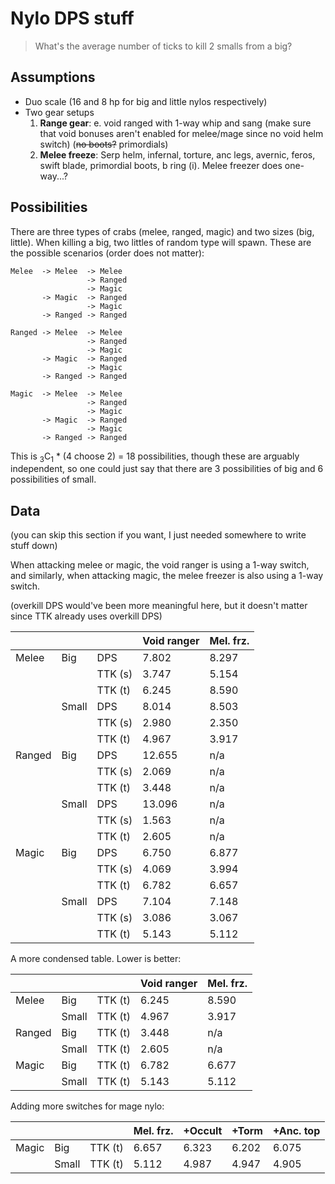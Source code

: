 # Nylo DPS stuff

> What's the average number of ticks to kill 2 smalls from a big?

## Assumptions

- Duo scale (16 and 8 hp for big and little nylos respectively)
- Two gear setups
  1. **Range gear**: e. void ranged with 1-way whip and sang (make sure that
     void bonuses aren't enabled for melee/mage since no void helm switch) (~~no
     boots?~~ primordials)
  2. **Melee freeze**: Serp helm, infernal, torture, anc legs, avernic, feros,
     swift blade, primordial boots, b ring (i). Melee freezer does one-way...?
     
     
## Possibilities

There are three types of crabs (melee, ranged, magic) and two sizes (big,
little). When killing a big, two littles of random type will spawn. These are
the possible scenarios (order does not matter):

```
Melee  -> Melee  -> Melee
                 -> Ranged
                 -> Magic
       -> Magic  -> Ranged
                 -> Magic
       -> Ranged -> Ranged
       
Ranged -> Melee  -> Melee
                 -> Ranged
                 -> Magic
       -> Magic  -> Ranged
                 -> Magic
       -> Ranged -> Ranged
       
Magic  -> Melee  -> Melee
                 -> Ranged
                 -> Magic
       -> Magic  -> Ranged
                 -> Magic
       -> Ranged -> Ranged
```

This is <sub>3</sub>C<sub>1</sub> * (4 choose 2) = 18 possibilities, though
these are arguably independent, so one could just say that there are 3
possibilities of big and 6 possibilities of small.

## Data

(you can skip this section if you want, I just needed somewhere to write stuff
down)

When attacking melee or magic, the void ranger is using a 1-way switch, and
similarly, when attacking magic, the melee freezer is also using a 1-way switch.

(overkill DPS would've been more meaningful here, but it doesn't matter since
TTK already uses overkill DPS)

|        |       |         | Void ranger | Mel. frz. |
|--------|-------|---------|-------------|-----------|
| Melee  | Big   | DPS     | 7.802       | 8.297     |
|        |       | TTK (s) | 3.747       | 5.154     |
|        |       | TTK (t) | 6.245       | 8.590     |
|        | Small | DPS     | 8.014       | 8.503     |
|        |       | TTK (s) | 2.980       | 2.350     |
|        |       | TTK (t) | 4.967       | 3.917     |
| Ranged | Big   | DPS     | 12.655      | n/a       |
|        |       | TTK (s) | 2.069       | n/a       |
|        |       | TTK (t) | 3.448       | n/a       |
|        | Small | DPS     | 13.096      | n/a       |
|        |       | TTK (s) | 1.563       | n/a       |
|        |       | TTK (t) | 2.605       | n/a       |
| Magic  | Big   | DPS     | 6.750       | 6.877     |
|        |       | TTK (s) | 4.069       | 3.994     |
|        |       | TTK (t) | 6.782       | 6.657     |
|        | Small | DPS     | 7.104       | 7.148     |
|        |       | TTK (s) | 3.086       | 3.067     |
|        |       | TTK (t) | 5.143       | 5.112     |

A more condensed table. Lower is better:

|        |       |         | Void ranger | Mel. frz. |
|--------|-------|---------|-------------|-----------|
| Melee  | Big   | TTK (t) | 6.245       | 8.590     |
|        | Small | TTK (t) | 4.967       | 3.917     |
| Ranged | Big   | TTK (t) | 3.448       | n/a       |
|        | Small | TTK (t) | 2.605       | n/a       |
| Magic  | Big   | TTK (t) | 6.782       | 6.677     |
|        | Small | TTK (t) | 5.143       | 5.112     |

Adding more switches for mage nylo:

|        |       |         | Mel. frz. | +Occult | +Torm | +Anc. top |
|--------|-------|---------|-----------|---------|-------|-----------|
| Magic  | Big   | TTK (t) | 6.657     | 6.323   | 6.202 | 6.075     |
|        | Small | TTK (t) | 5.112     | 4.987   | 4.947 | 4.905     |
